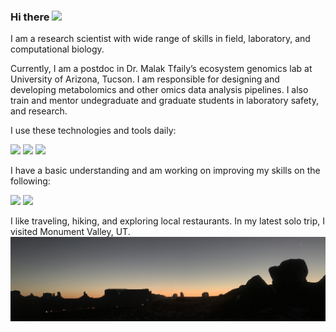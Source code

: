 ### Hi there <img src="https://raw.githubusercontent.com/MartinHeinz/MartinHeinz/master/wave.gif" width="30px">

I am a research scientist with wide range of skills in field, laboratory, and computational biology.

Currently, I am a postdoc in Dr. Malak Tfaily’s ecosystem genomics lab at University of Arizona, Tucson. I am responsible for designing and developing metabolomics and other omics data analysis pipelines. I also train and mentor undegraduate and graduate students in laboratory safety, and research.

I use these technologies and tools daily:

![](https://img.shields.io/badge/Code-Python-informational?style=flat&logo=Python&logoColor=white&color=2bbc8a)
![](https://img.shields.io/badge/Shell-Bash-informational?style=flat&logo=Shell&logoColor=white&color=2bbc8a)
![](https://img.shields.io/badge/Code-R-informational?style=flat&logo=R&logoColor=white&color=2bbc8a)

I have a basic understanding and am working on improving my skills on the following:

![](https://img.shields.io/badge/Tools-Docker-informational?style=flat&logo=Docker&logoColor=white&color=2bbc8a)
![](https://img.shields.io/badge/Tools-Singularity-informational?style=flat&logo=Singularity&logoColor=white&color=2bbc8a)

I like traveling, hiking, and exploring local restaurants. In my latest solo trip, I visited Monument Valley, UT.
![Header](header.png "Header")
